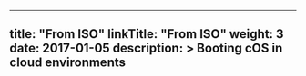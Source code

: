 
---
title: "From ISO"
linkTitle: "From ISO"
weight: 3
date: 2017-01-05
description: >
  Booting cOS in cloud environments
---
